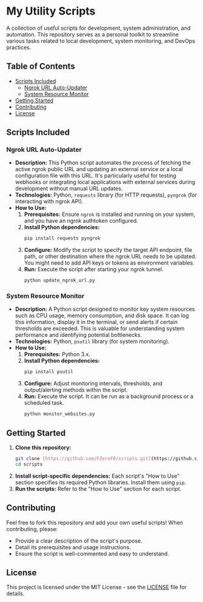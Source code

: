 # My Utility Scripts

A collection of useful scripts for development, system administration, and automation. This repository serves as a personal toolkit to streamline various tasks related to local development, system monitoring, and DevOps practices.

## Table of Contents

* [Scripts Included](#scripts-included)
    * [Ngrok URL Auto-Updater](#ngrok-url-auto-updater)
    * [System Resource Monitor](#system-resource-monitor)
* [Getting Started](#getting-started)
* [Contributing](#contributing)
* [License](#license)

## Scripts Included

### Ngrok URL Auto-Updater

* **Description:** This Python script automates the process of fetching the active ngrok public URL and updating an external service or a local configuration file with this URL. It's particularly useful for testing webhooks or integrating local applications with external services during development without manual URL updates.
* **Technologies:** Python, `requests` library (for HTTP requests), `pyngrok` (for interacting with ngrok API).
* **How to Use:**
    1.  **Prerequisites:** Ensure `ngrok` is installed and running on your system, and you have an ngrok authtoken configured.
    2.  **Install Python dependencies:**
        ```bash
        pip install requests pyngrok
        ```
    3.  **Configure:** Modify the script to specify the target API endpoint, file path, or other destination where the ngrok URL needs to be updated. You might need to add API keys or tokens as environment variables.
    4.  **Run:** Execute the script after starting your ngrok tunnel.
        ```bash
        python update_ngrok_url.py
        ```

### System Resource Monitor

* **Description:** A Python script designed to monitor key system resources such as CPU usage, memory consumption, and disk space. It can log this information, display it in the terminal, or send alerts if certain thresholds are exceeded. This is valuable for understanding system performance and identifying potential bottlenecks.
* **Technologies:** Python, `psutil` library (for system monitoring).
* **How to Use:**
    1.  **Prerequisites:** Python 3.x.
    2.  **Install Python dependencies:**
        ```bash
        pip install psutil
        ```
    3.  **Configure:** Adjust monitoring intervals, thresholds, and output/alerting methods within the script.
    4.  **Run:** Execute the script. It can be run as a background process or a scheduled task.
        ```bash
        python monitor_websites.py
        ```

## Getting Started

1.  **Clone this repository:**
    ```bash
    git clone [https://github.com/FZeroF0/scripts.git](https://github.com/FZeroF0/scripts.git)
    cd scripts
    ```
2.  **Install script-specific dependencies:**
    Each script's "How to Use" section specifies its required Python libraries. Install them using `pip`.
3.  **Run the scripts:**
    Refer to the "How to Use" section for each script.

## Contributing

Feel free to fork this repository and add your own useful scripts! When contributing, please:

* Provide a clear description of the script's purpose.
* Detail its prerequisites and usage instructions.
* Ensure the script is well-commented and easy to understand.

## License

This project is licensed under the MIT License - see the [LICENSE](LICENSE) file for details.
